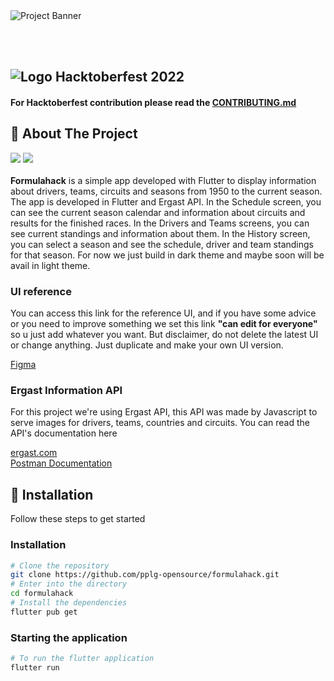 <img src="https://user-images.githubusercontent.com/63467479/190611518-b60d57af-711b-4b8b-9de5-eb2d51ddcb59.png" alt="Project Banner">

<br><br>

## ![Logo](https://user-images.githubusercontent.com/72182438/190960356-25d52729-7111-4584-ab76-2009fdcb212d.svg)       Hacktoberfest 2022
#### For Hacktoberfest contribution please read the [CONTRIBUTING.md](CONTRIBUTING.md)

## 💁 About The Project
<img src="https://img.shields.io/badge/dart-%230175C2.svg?&style=for-the-badge&logo=dart&logoColor=white"/> <img src="https://img.shields.io/badge/Flutter%20-%2302569B.svg?&style=for-the-badge&logo=Flutter&logoColor=white" /> <br> <br>
**Formulahack** is a simple app developed with Flutter to display information about drivers, teams, circuits and seasons from 1950 to the current season. The app is developed in Flutter and Ergast API. In the Schedule screen, you can see the current season calendar and information about circuits and results for the finished races. In the Drivers and Teams screens, you can see current standings and information about them. In the History screen, you can select a season and see the schedule, driver and team standings for that season. For now we just build in dark theme and maybe soon will be avail in light theme.

### UI reference

You can access this link for the reference UI, and if you have some advice or you need to improve something we set this link **"can edit for everyone"** so u just add whatever you want. But disclaimer, do not delete the latest UI or change anything. Just duplicate and make your own UI version. 

[Figma](https://www.figma.com/file/4PSrhrXcqZEVOlcmBkoswL/Untitled?node-id=0%3A1)

### Ergast Information API

For this project we're using Ergast API, this API was made by Javascript to serve images for drivers, teams, countries and circuits. You can read the API's documentation here

[ergast.com](http://ergast.com/) <br>
[Postman Documentation](https://documenter.getpostman.com/view/11586746/SztEa7bL)

## 💾 Installation

Follow these steps to get started

### Installation

```bash
# Clone the repository
git clone https://github.com/pplg-opensource/formulahack.git
# Enter into the directory
cd formulahack
# Install the dependencies
flutter pub get
```

### Starting the application

```bash
# To run the flutter application
flutter run
```
